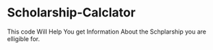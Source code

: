 # Scholarship-Calclator
This code Will Help You get Information About the Schplarship you are elligible for.
